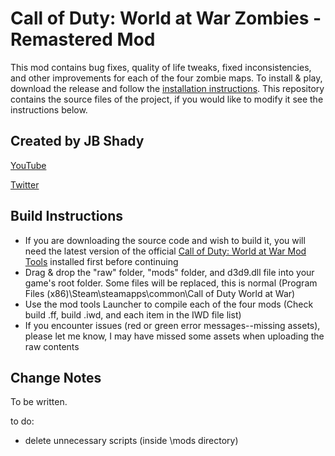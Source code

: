 # Call of Duty: World at War Zombies - Remastered Mod
This mod contains bug fixes, quality of life tweaks, fixed inconsistencies, and other improvements for each of the four zombie maps. To install & play, download the release and follow the [installation instructions](https://youtu.be/YbOq6Nb9xug). This repository contains the source files of the project, if you would like to modify it see the instructions below. 

## Created by JB Shady

[YouTube](https://www.youtube.com/c/JBShady)

[Twitter](https://twitter.com/jb_shady_)

## Build Instructions
* If you are downloading the source code and wish to build it, you will need the latest version of the official [Call of Duty: World at War Mod Tools](https://mega.nz/#!5kwyCYYQ!Onn3s3SfJjrombt7b1lUOcFYAtzhg9T_X7c4SvJljbs) installed first before continuing
* Drag & drop the "raw" folder, "mods" folder, and d3d9.dll file into your game's root folder. Some files will be replaced, this is normal (Program Files (x86)\Steam\steamapps\common\Call of Duty World at War) 
* Use the mod tools Launcher to compile each of the four mods (Check build .ff, build .iwd, and each item in the IWD file list)
* If you encounter issues (red or green error messages--missing assets), please let me know, I may have missed some assets when uploading the raw contents

## Change Notes

To be written.

to do:
- delete unnecessary scripts (inside \mods directory)
